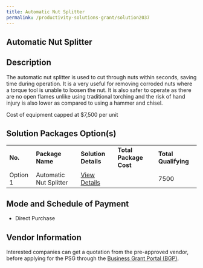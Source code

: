 ```yaml
---
title: Automatic Nut Splitter
permalink: /productivity-solutions-grant/solution2037
---
```


## Automatic Nut Splitter

## Description

The automatic nut splitter is used to cut through nuts within seconds, saving time during operation. It is a very useful for removing corroded nuts where a torque tool is unable to loosen the nut. It is also safer to operate as there are no open flames unlike using traditional torching and the risk of hand injury is also lower as compared to using a hammer and chisel.

Cost of equipment capped at $7,500 per unit 

## Solution Packages Option(s)

<table>
<tr>
<td><b>No.</b></td>
<td><b>Package Name</b></td>
<td><b>Solution Details</b></td>
<td><b>Total Package Cost</b></td>
<td><b>Total Qualifying</b></td>
</tr>
<tr>
<td>Option 1</td>
<td>Automatic Nut Splitter</td>
<td><a href=''>View Details</a></td>
<td></td>
<td>7500</td>
</tr>
</table>

## Mode and Schedule of Payment

 - Direct Purchase

## Vendor Information

 

Interested companies can get a quotation from the pre-approved vendor, before applying for the PSG through the <a href='https://www.businessgrants.gov.sg/'>Business Grant Portal (BGP)</a>.
